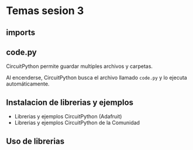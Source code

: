 # Temas sesion 3
## imports
## code.py
CircuitPython permite guardar multiples archivos y carpetas.

Al encenderse, CircuitPython busca el archivo llamado `code.py` y lo ejecuta automáticamente.
## Instalacion de librerias y ejemplos
* Librerias y ejemplos CircuitPython (Adafruit)
* Librerias y ejemplos CircuitPython de la Comunidad
## Uso de librerias
